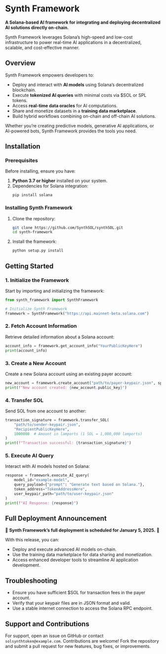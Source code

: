 # Synth Framework

**A Solana-based AI framework for integrating and deploying decentralized AI solutions directly on-chain.**

Synth Framework leverages Solana’s high-speed and low-cost infrastructure to power real-time AI applications in a decentralized, scalable, and cost-effective manner.

## Overview

Synth Framework empowers developers to:
- Deploy and interact with **AI models** using Solana’s decentralized blockchain.
- Execute **tokenized AI queries** with minimal costs via $SOL or SPL tokens.
- Access **real-time data oracles** for AI computations.
- Share and monetize datasets in a **training data marketplace**.
- Build hybrid workflows combining on-chain and off-chain AI solutions.

Whether you’re creating predictive models, generative AI applications, or AI-powered bots, Synth Framework provides the tools you need.

## Installation

### Prerequisites
Before installing, ensure you have:
1. **Python 3.7 or higher** installed on your system.
2. Dependencies for Solana integration:
   ```bash
   pip install solana
   ```

### Installing Synth Framework
1. Clone the repository:
   ```bash
   git clone https://github.com/SynthSOL/synthSOL.git
   cd synth-framework
   ```

2. Install the framework:
   ```bash
   python setup.py install
   ```

## Getting Started

### 1. Initialize the Framework
Start by importing and initializing the framework:
```python
from synth_framework import SynthFramework

# Initialize Synth Framework
framework = SynthFramework("https://api.mainnet-beta.solana.com")
```

### 2. Fetch Account Information
Retrieve detailed information about a Solana account:
```python
account_info = framework.get_account_info("YourPublicKeyHere")
print(account_info)
```

### 3. Create a New Account
Create a new Solana account using an existing payer account:
```python
new_account = framework.create_account("path/to/payer-keypair.json", space=0)
print(f"New account created: {new_account.public_key}")
```

### 4. Transfer SOL
Send SOL from one account to another:
```python
transaction_signature = framework.transfer_SOL(
    "path/to/sender-keypair.json",
    "RecipientPublicKeyHere",
    1000000  # Amount in lamports (1 SOL = 1,000,000 lamports)
)
print(f"Transaction successful: {transaction_signature}")
```

### 5. Execute AI Query
Interact with AI models hosted on Solana:
```python
response = framework.execute_AI_query(
    model_id="example-model",
    query_payload={"prompt": "Generate text based on Solana."},
    token_address="TokenAddressHere",
    user_keypair_path="path/to/user-keypair.json"
)
print(f"AI Response: {response}")
```

## Full Deployment Announcement

🎉 **Synth Framework’s full deployment is scheduled for January 5, 2025.** 🎉

With this release, you can:
- Deploy and execute advanced AI models on-chain.
- Use the training data marketplace for data sharing and monetization.
- Access enhanced developer tools to streamline AI application development.

## Troubleshooting

- Ensure you have sufficient $SOL for transaction fees in the payer account.
- Verify that your keypair files are in JSON format and valid.
- Use a stable internet connection to access the Solana RPC endpoint.

## Support and Contributions

For support, open an issue on GitHub or contact `solsynthtoken@example.com`. Contributions are welcome! Fork the repository and submit a pull request for new features, bug fixes, or improvements.



